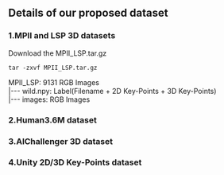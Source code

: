 
## Details of our proposed dataset


### 1.MPII and LSP 3D datasets

Download the MPII_LSP.tar.gz
    
    tar -zxvf MPII_LSP.tar.gz

MPII_LSP: 9131 RGB Images  
|--- wild.npy: Label(Filename + 2D Key-Points + 3D Key-Points)      
|--- images: RGB Images   

### 2.Human3.6M dataset



### 3.AIChallenger 3D dataset



### 4.Unity 2D/3D Key-Points dataset


